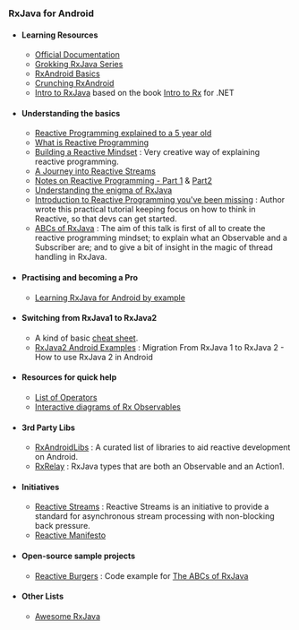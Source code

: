 ### RxJava for Android

 - #### Learning Resources

   * [Official Documentation](http://reactivex.io/intro.html)
   * [Grokking RxJava Series](http://blog.danlew.net/2014/09/15/grokking-rxjava-part-1/)
   * [RxAndroid Basics](https://medium.com/@kurtisnusbaum/rxandroid-basics-part-1-c0d5edcf6850#.wucvcwpgp)
   * [Crunching RxAndroid](https://medium.com/crunching-rxandroid/crunching-rxandroid-intro-c27eb6f009ea#.3t4l29m8c)
   * [Intro to RxJava](https://github.com/Froussios/Intro-To-RxJava) based on the book [Intro to Rx](http://introtorx.com/Content/v1.0.10621.0/00_Foreword.html) for .NET
  
 - #### Understanding the basics
   * [Reactive Programming explained to a 5 year old](https://edgecoders.com/how-to-explain-reactive-programming-to-a-5-year-old-e802c5385aee#.5qrj9fea0)
   * [What is Reactive Programming](https://medium.com/reactive-programming/what-is-reactive-programming-bc9fa7f4a7fc#.ss9jjqsii)
   * [Building a Reactive Mindset](https://upday.github.io/blog/reactive_mindset_burgers/) : Very creative way of explaining reactive programming.
   * [A Journey into Reactive Streams](https://medium.com/@kvnwbbr/a-journey-into-reactive-streams-5ee2a9cd7e29#.9muefrxnd)
   * [Notes on Reactive Programming - Part 1](https://spring.io/blog/2016/06/07/notes-on-reactive-programming-part-i-the-reactive-landscape) & [Part2](https://spring.io/blog/2016/06/13/notes-on-reactive-programming-part-ii-writing-some-code)
   * [Understanding the enigma of RxJava](https://hackernoon.com/understanding-the-enigma-of-rxjava-part-1-8e04a456d9de#.icfo33s03)
   * [Introduction to Reactive Programming you've been missing](https://gist.github.com/staltz/868e7e9bc2a7b8c1f754) : Author wrote this practical tutorial keeping focus on how to think in Reactive, so that devs can get started. 
   * [ABCs of RxJava](https://www.slideshare.net/FlorinaMuntenescu/the-abcs-of-rxjava-64925005) : The aim of this talk is first of all to create the reactive programming mindset; to explain what an Observable and a Subscriber are; and to give a bit of insight in the magic of thread handling in RxJava. 
  
 - #### Practising and becoming a Pro
  
   * [Learning RxJava for Android by example](https://github.com/kaushikgopal/RxJava-Android-Samples) 
   
 - #### Switching from RxJava1 to RxJava2

   * A kind of basic [cheat sheet](https://github.com/petrnohejl/Java/blob/master/rxjava2.md).
   * [RxJava2 Android Examples](https://github.com/amitshekhariitbhu/RxJava2-Android-Samples) : Migration From RxJava 1 to RxJava 2 - How to use RxJava 2 in Android
 
 - #### Resources for quick help

   * [List of Operators](https://github.com/ReactiveX/RxJava/wiki/Alphabetical-List-of-Observable-Operators)
   * [Interactive diagrams of Rx Observables](http://rxmarbles.com)
  
- #### 3rd Party Libs

   * [RxAndroidLibs](https://github.com/zsoltk/RxAndroidLibs) : A curated list of libraries to aid reactive development on Android.
   * [RxRelay](https://github.com/JakeWharton/RxRelay) : RxJava types that are both an Observable and an Action1.
  
- #### Initiatives

   * [Reactive Streams](http://www.reactive-streams.org) : Reactive Streams is an initiative to provide a standard for asynchronous stream processing with non-blocking back pressure.
   * [Reactive Manifesto](http://www.reactivemanifesto.org)
  
- #### Open-source sample projects

   * [Reactive Burgers](https://github.com/florina-muntenescu/ReactiveBurgers) : Code example for [The ABCs of RxJava](http://www.slideshare.net/FlorinaMuntenescu/the-abcs-of-rxjava-64925005)
  
- #### Other Lists
 
   * [Awesome RxJava](http://awesomeawesome.party/awesome-rxjava) 
